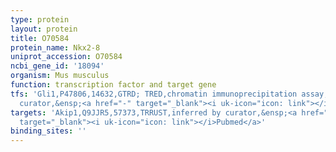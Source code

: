 ```yaml
---
type: protein
layout: protein
title: O70584
protein_name: Nkx2-8
uniprot_accession: O70584
ncbi_gene_id: '18094'
organism: Mus musculus
function: transcription factor and target gene
tfs: 'Gli1,P47806,14632,GTRD; TRED,chromatin immunoprecipitation assay; inferred by
  curator,&ensp;<a href="-" target="_blank"><i uk-icon="icon: link"></i>Pubmed</a>'
targets: 'Akip1,Q9JJR5,57373,TRRUST,inferred by curator,&ensp;<a href="https://www.ncbi.nlm.nih.gov/pubmed/?term=23604637%5Buid%5D"
  target="_blank"><i uk-icon="icon: link"></i>Pubmed</a>'
binding_sites: ''
---
```

